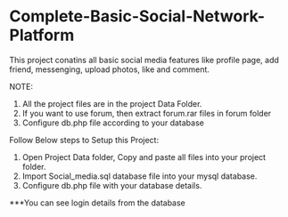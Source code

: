 # Complete-Basic-Social-Network-Platform
This project conatins all basic social media features like profile page, add friend, messenging, upload photos, like and comment.

NOTE:
1. All the project files are in the project Data Folder.
2. If you want to use forum, then extract forum.rar files in forum folder
3. Configure db.php file according to your database

Follow Below steps to Setup this Project:
1. Open Project Data folder, Copy and paste all files into your project folder.
2. Import Social_media.sql database file into your mysql database.
3. Configure db.php file with your database details.

***You can see login details from the database

